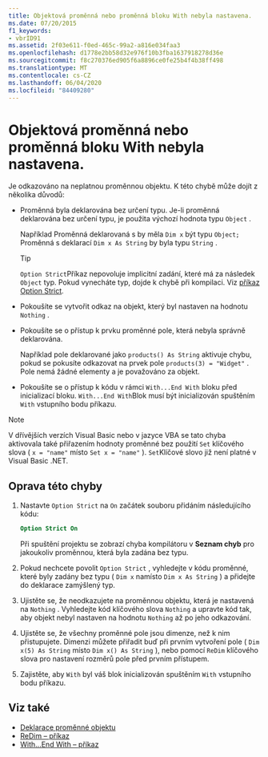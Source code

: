 ```yaml
---
title: Objektová proměnná nebo proměnná bloku With nebyla nastavena.
ms.date: 07/20/2015
f1_keywords:
- vbrID91
ms.assetid: 2f03e611-f0ed-465c-99a2-a816e034faa3
ms.openlocfilehash: d1778e2bb58d32e976f10b3fba1637918278d36e
ms.sourcegitcommit: f8c270376ed905f6a8896ce0fe25b4f4b38ff498
ms.translationtype: MT
ms.contentlocale: cs-CZ
ms.lasthandoff: 06/04/2020
ms.locfileid: "84409280"
---
```

# <a name="object-variable-or-with-block-variable-not-set"></a>Objektová proměnná nebo proměnná bloku With nebyla nastavena.
Je odkazováno na neplatnou proměnnou objektu.   K této chybě může dojít z několika důvodů:

- Proměnná byla deklarována bez určení typu. Je-li proměnná deklarována bez určení typu, je použita výchozí hodnota typu `Object` .

    Například Proměnná deklarovaná s by měla `Dim x` být typu `Object;` Proměnná s deklarací `Dim x As String` by byla typu `String` .

    > [!TIP]
    > `Option Strict`Příkaz nepovoluje implicitní zadání, které má za následek `Object` typ. Pokud vynecháte typ, dojde k chybě při kompilaci. Viz [příkaz Option Strict](../statements/option-strict-statement.md).

- Pokoušíte se vytvořit odkaz na objekt, který byl nastaven na hodnotu `Nothing` .

- Pokoušíte se o přístup k prvku proměnné pole, která nebyla správně deklarována.

    Například pole deklarované jako `products() As String` aktivuje chybu, pokud se pokusíte odkazovat na prvek pole `products(3) = "Widget"` . Pole nemá žádné elementy a je považováno za objekt.

- Pokoušíte se o přístup k kódu v rámci `With...End With` bloku před inicializací bloku.   `With...End With`Blok musí být inicializován spuštěním `With` vstupního bodu příkazu.

> [!NOTE]
> V dřívějších verzích Visual Basic nebo v jazyce VBA se tato chyba aktivovala také přiřazením hodnoty proměnné bez použití `Set` klíčového slova ( `x = "name"` místo `Set x = "name"` ). `Set`Klíčové slovo již není platné v Visual Basic .NET.

## <a name="to-correct-this-error"></a>Oprava této chyby

1. Nastavte `Option Strict` na `On` začátek souboru přidáním následujícího kódu:

    ```vb
    Option Strict On
    ```

    Při spuštění projektu se zobrazí chyba kompilátoru v **Seznam chyb** pro jakoukoliv proměnnou, která byla zadána bez typu.

2. Pokud nechcete povolit `Option Strict` , vyhledejte v kódu proměnné, které byly zadány bez typu ( `Dim x` namísto `Dim x As String` ) a přidejte do deklarace zamýšlený typ.

3. Ujistěte se, že neodkazujete na proměnnou objektu, která je nastavená na `Nothing` .  Vyhledejte kód klíčového slova `Nothing` a upravte kód tak, aby objekt nebyl nastaven na hodnotu `Nothing` až po jeho odkazování.

4. Ujistěte se, že všechny proměnné pole jsou dimenze, než k nim přistupujete. Dimenzi můžete přiřadit buď při prvním vytvoření pole ( `Dim x(5) As String` místo `Dim x() As String` ), nebo pomocí `ReDim` klíčového slova pro nastavení rozměrů pole před prvním přístupem.

5. Zajistěte, aby `With` byl váš blok inicializován spuštěním `With` vstupního bodu příkazu.

## <a name="see-also"></a>Viz také

- [Deklarace proměnné objektu](../../programming-guide/language-features/variables/object-variable-declaration.md)
- [ReDim – příkaz](../statements/redim-statement.md)
- [With...End With – příkaz](../statements/with-end-with-statement.md)
